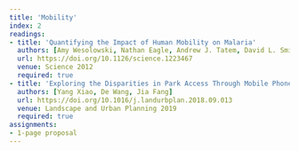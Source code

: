 ```yaml
---
title: 'Mobility'
index: 2
readings:
- title: 'Quantifying the Impact of Human Mobility on Malaria'
  authors: [Amy Wesolowski, Nathan Eagle, Andrew J. Tatem, David L. Smith, Abdisalan M. Noor, Robert W. Snow, Caroline O. Buckee]
  url: https://doi.org/10.1126/science.1223467
  venue: Science 2012
  required: true
- title: 'Exploring the Disparities in Park Access Through Mobile Phone Data: Evidence from Shanghai, China'
  authors: [Yang Xiao, De Wang, Jia Fang]
  url: https://doi.org/10.1016/j.landurbplan.2018.09.013
  venue: Landscape and Urban Planning 2019
  required: true
assignments:
- 1-page proposal
---
```

